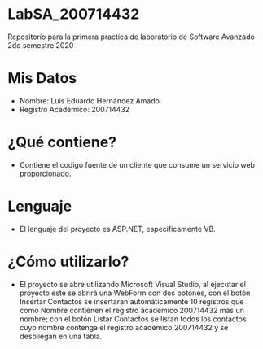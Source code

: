 # LabSA_200714432
Repositorio para la primera practica de laboratorio de Software Avanzado 2do semestre 2020


Mis Datos
=========================
* Nombre: Luis Eduardo Hernández Amado
* Registro Académico: 200714432


¿Qué contiene?
=========================
* Contiene el codigo fuente de un cliente que consume un servicio web proporcionado.

Lenguaje
=========================
* El lenguaje del proyecto es ASP.NET, especificamente VB.

¿Cómo utilizarlo?
=========================
* El proyecto se abre utilizando Microsoft Visual Studio, al ejecutar el proyecto este se abrirá una WebForm con dos botones, con el botón Insertar Contactos se insertaran automáticamente 10 registros que como Nombre contienen el registro académico 200714432 más un nombre; con el botón Listar Contactos se listan todos los contactos cuyo nombre contenga el registro académico 200714432 y se despliegan en una tabla.
